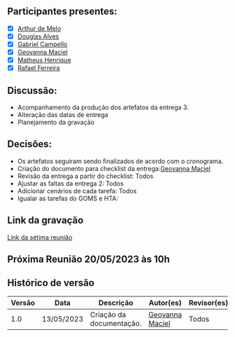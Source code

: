## Participantes presentes:

- [x] [Arthur de Melo](https://github.com/arthurmlv)
- [x] [Douglas Alves](https://github.com/dougAlvs)
- [x] [Gabriel Campello](https://github.com/G16C)
- [x] [Geovanna Maciel](https://github.com/manuziny)
- [x] [Matheus Henrique](https://github.com/mathonaut)
- [x] [Rafael Ferreira](https://github.com/RafaelCLG0)

## Discussão:

- Acompanhamento da produção dos artefatos da entrega 3.
- Alteração das datas de entrega
- Planejamento da gravação

## Decisões:

- Os artefatos seguiram sendo finalizados de acordo com o cronograma.
- Criação do documento para checklist da entrega:[Geovanna Maciel](https://github.com/manuziny) 
- Revisão da entrega a partir do checklist: Todos
- Ajustar as faltas da entrega 2: Todos
- Adicionar cenários de cada tarefa: Todos
- Igualar as tarefas do GOMS e HTA:  

## Link da gravação

[Link da sétima reunião](https://youtu.be/ocTmY0tieFI)

## Próxima Reunião 20/05/2023 às 10h

## Histórico de versão

| Versão | Data       | Descrição                | Autor(es)                                        | Revisor(es) |
| ------ | ---------- | ------------------------ | ------------------------------------------------ | ----------- |
| 1.0    | 13/05/2023 | Criação da documentação. | [Geovanna Maciel](https://github.com/manuziny) | Todos       |